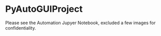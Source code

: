 # PyAutoGUIProject

Please see the Automation Jupyer Notebook, excluded a few images for confidentiality. 

